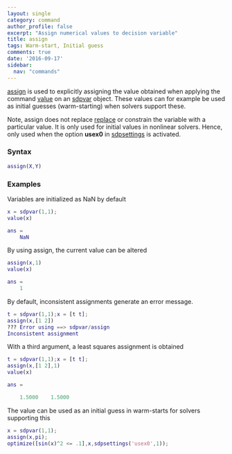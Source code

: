 ```yaml
---
layout: single
category: command
author_profile: false
excerpt: "Assign numerical values to decision variable"
title: assign
tags: Warm-start, Initial guess
comments: true
date: '2016-09-17'
sidebar:
  nav: "commands"
---
```


[assign](/command/assign) is used to explicitly assigning the value obtained when applying the command [value](command/value) on an [sdpvar](/command/sdpvar) object. These values can for example be used as initial guesses (warm-starting) when solvers support these.

Note, assign does not replace [replace](command/replace) or constrain the variable with a particular value. It is only used for initial values in nonlinear solvers. Hence, only used when the option **usex0** in [sdpsettings](/command/sdpsettings) is activated.

### Syntax

````matlab
assign(X,Y)
````

### Examples

Variables are initialized as NaN by default

````matlab
x = sdpvar(1,1);
value(x)

ans =
    NaN
````

By using assign, the current value can be altered

````matlab
assign(x,1)
value(x)

ans =
    1
````

By default, inconsistent assignments generate an error message.

````matlab
t = sdpvar(1,1);x = [t t];
assign(x,[1 2])
??? Error using ==> sdpvar/assign
Inconsistent assignment
````

With a third argument, a least squares assignment is obtained

````matlab
t = sdpvar(1,1);x = [t t];
assign(x,[1 2],1)
value(x)

ans =

    1.5000    1.5000
````

The value can be used as an initial guess in warm-starts for solvers supporting this

````matlab
x = sdpvar(1,1);
assign(x,pi);
optimize([sin(x)^2 <= .1],x,sdpsettings('usex0',1));
````
